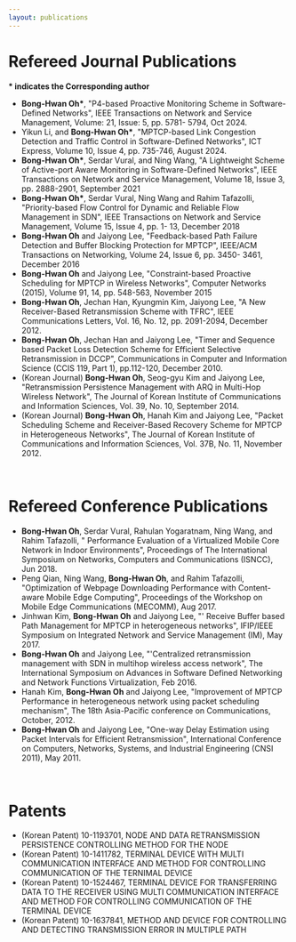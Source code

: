 ```yaml
---
layout: publications
---
```


# Refereed Journal Publications
__* indicates the Corresponding author__
* __Bong-Hwan Oh*__, "P4-based Proactive Monitoring Scheme in Software-Defined Networks", IEEE Transactions on Network and Service Management, Volume: 21, Issue: 5, pp. 5781- 5794, Oct 2024. 
* Yikun Li, and __Bong-Hwan Oh*__, "MPTCP-based Link Congestion Detection and Traffic Control in Software-Defined Networks", ICT Express, Volume 10, Issue 4, pp. 735-746, August 2024.
* __Bong-Hwan Oh*__, Serdar Vural, and Ning Wang, "A Lightweight Scheme of Active-port Aware Monitoring in Software-Defined Networks", IEEE Transactions on Network and Service Management, Volume 18, Issue 3, pp. 2888-2901, September 2021
* __Bong-Hwan Oh*__, Serdar Vural, Ning Wang and Rahim Tafazolli, "Priority-based Flow Control for Dynamic and Reliable Flow Management in SDN", IEEE Transactions on Network and Service Management, Volume 15, Issue 4, pp. 1- 13, December 2018
* __Bong-Hwan Oh__ and Jaiyong Lee, "Feedback-based Path Failure Detection and Buffer Blocking Protection for MPTCP", IEEE/ACM Transactions on Networking, Volume 24, Issue 6, pp. 3450- 3461, December 2016
* __Bong-Hwan Oh__ and Jaiyong Lee, "Constraint-based Proactive Scheduling for MPTCP in Wireless Networks", Computer Networks (2015), Volume 91, 14, pp. 548-563, November 2015
* __Bong-Hwan Oh__, Jechan Han, Kyungmin Kim, Jaiyong Lee, "A New Receiver-Based Retransmission Scheme with TFRC", IEEE Communications Letters, Vol. 16, No. 12, pp. 2091-2094, December 2012.
* __Bong-Hwan Oh__, Jechan Han and Jaiyong Lee, "Timer and Sequence based Packet Loss Detection Scheme for Efficient Selective Retransmission in DCCP", Communications in Computer and Information Science (CCIS 119, Part 1), pp.112-120, December 2010.
* (Korean Journal) __Bong-Hwan Oh__, Seog-gyu Kim and Jaiyong Lee, "Retransmission Persistence Management with ARQ in Multi-Hop Wireless Network", The Journal of Korean Institute of Communications and Information Sciences, Vol. 39, No. 10, September 2014.
* (Korean Journal) __Bong-Hwan Oh__, Hanah Kim and Jaiyong Lee, "Packet Scheduling Scheme and Receiver-Based Recovery Scheme for MPTCP in Heterogeneous Networks", The Journal of Korean Institute of Communications and Information Sciences, Vol. 37B, No. 11, November 2012.


<br/>

# Refereed Conference Publications
* __Bong-Hwan Oh__, Serdar Vural, Rahulan Yogaratnam, Ning Wang, and Rahim Tafazolli, " Performance Evaluation of a Virtualized Mobile Core Network in Indoor Environments", Proceedings of The International Symposium on Networks, Computers and Communications (ISNCC), Jun 2018.
* Peng Qian, Ning Wang, __Bong-Hwan Oh__, and Rahim Tafazolli, "Optimization of Webpage Downloading Performance with Content-aware Mobile Edge Computing", Proceedings of the Workshop on Mobile Edge Communications (MECOMM), Aug 2017.
* Jinhwan Kim, __Bong-Hwan Oh__ and Jaiyong Lee, "' Receive Buffer based Path Management for MPTCP in heterogeneous networks", IFIP/IEEE Symposium on Integrated Network and Service Management (IM), May 2017.
* __Bong-Hwan Oh__ and Jaiyong Lee, "'Centralized retransmission management with SDN in multihop wireless access network", The International Symposium on Advances in Software Defined Networking and Network Functions Virtualization, Feb 2016.
* Hanah Kim, __Bong-Hwan Oh__ and Jaiyong Lee, "Improvement of MPTCP Performance in heterogeneous network using packet scheduling mechanism", The 18th Asia-Pacific conference on Communications, October, 2012.
* __Bong-Hwan Oh__ and Jaiyong Lee, "One-way Delay Estimation using Packet Intervals for Efficient Retransmission", International Conference on Computers, Networks, Systems, and Industrial Engineering (CNSI 2011), May 2011.


<br/>

# Patents
* (Korean Patent) 10-1193701, NODE AND DATA RETRANSMISSION PERSISTENCE CONTROLLING METHOD FOR THE NODE
* (Korean Patent) 10-1411782, TERMINAL DEVICE WITH MULTI COMMUNICATION INTERFACE AND METHOD FOR CONTROLLING COMMUNICATION OF THE TERNIMAL DEVICE
* (Korean Patent) 10-1524467, TERMINAL DEVICE FOR TRANSFERRING DATA TO THE RECEIVER USING MULTI COMMUNICATION INTERFACE AND METHOD FOR CONTROLLING COMMUNICATION OF THE TERMINAL DEVICE
* (Korean Patent) 10-1637841, METHOD AND DEVICE FOR CONTROLLING AND DETECTING TRANSMISSION ERROR IN MULTIPLE PATH


